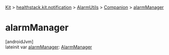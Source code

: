 
[Kit](../../../../kit.html) > [healthstack.kit.notification](../../index.html) > [AlarmUtils](../index.html) > [Companion](index.html) > [alarmManager](alarm-manager.html)



# alarmManager



[androidJvm]\
lateinit var [alarmManager](alarm-manager.html): [AlarmManager](https://developer.android.com/reference/kotlin/android/app/AlarmManager.html)





